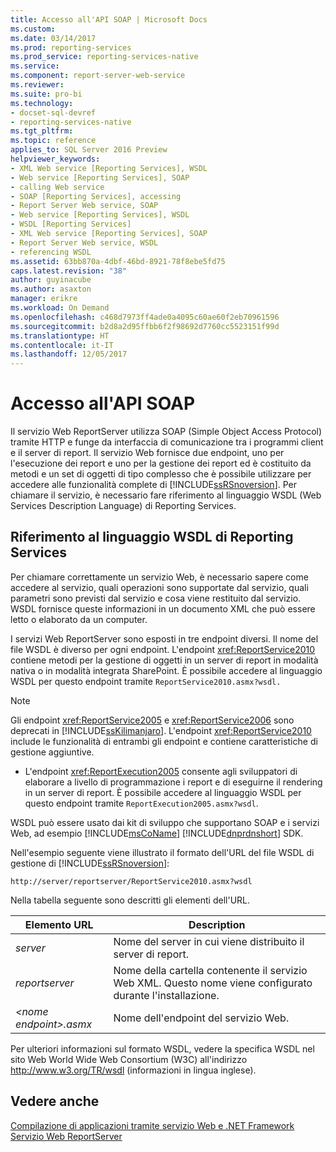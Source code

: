 ```yaml
---
title: Accesso all'API SOAP | Microsoft Docs
ms.custom: 
ms.date: 03/14/2017
ms.prod: reporting-services
ms.prod_service: reporting-services-native
ms.service: 
ms.component: report-server-web-service
ms.reviewer: 
ms.suite: pro-bi
ms.technology:
- docset-sql-devref
- reporting-services-native
ms.tgt_pltfrm: 
ms.topic: reference
applies_to: SQL Server 2016 Preview
helpviewer_keywords:
- XML Web service [Reporting Services], WSDL
- Web service [Reporting Services], SOAP
- calling Web service
- SOAP [Reporting Services], accessing
- Report Server Web service, SOAP
- Web service [Reporting Services], WSDL
- WSDL [Reporting Services]
- XML Web service [Reporting Services], SOAP
- Report Server Web service, WSDL
- referencing WSDL
ms.assetid: 63bb870a-4dbf-46bd-8921-78f8ebe5fd75
caps.latest.revision: "38"
author: guyinacube
ms.author: asaxton
manager: erikre
ms.workload: On Demand
ms.openlocfilehash: c468d7973ff4ade0a4095c60ae60f2eb70961596
ms.sourcegitcommit: b2d8a2d95ffbb6f2f98692d7760cc5523151f99d
ms.translationtype: HT
ms.contentlocale: it-IT
ms.lasthandoff: 12/05/2017
---
```

# <a name="accessing-the-soap-api"></a>Accesso all'API SOAP
  Il servizio Web ReportServer utilizza SOAP (Simple Object Access Protocol) tramite HTTP e funge da interfaccia di comunicazione tra i programmi client e il server di report. Il servizio Web fornisce due endpoint, uno per l'esecuzione dei report e uno per la gestione dei report ed è costituito da metodi e un set di oggetti di tipo complesso che è possibile utilizzare per accedere alle funzionalità complete di [!INCLUDE[ssRSnoversion](../../includes/ssrsnoversion-md.md)]. Per chiamare il servizio, è necessario fare riferimento al linguaggio WSDL (Web Services Description Language) di Reporting Services.  
  
## <a name="referencing-the-reporting-services-wsdl"></a>Riferimento al linguaggio WSDL di Reporting Services  
 Per chiamare correttamente un servizio Web, è necessario sapere come accedere al servizio, quali operazioni sono supportate dal servizio, quali parametri sono previsti dal servizio e cosa viene restituito dal servizio. WSDL fornisce queste informazioni in un documento XML che può essere letto o elaborato da un computer.  
  
 I servizi Web ReportServer sono esposti in tre endpoint diversi. Il nome del file WSDL è diverso per ogni endpoint. L'endpoint <xref:ReportService2010> contiene metodi per la gestione di oggetti in un server di report in modalità nativa o in modalità integrata SharePoint. È possibile accedere al linguaggio WSDL per questo endpoint tramite `ReportService2010.asmx?wsdl.`  
  
> [!NOTE]  
>  Gli endpoint <xref:ReportService2005> e <xref:ReportService2006> sono deprecati in [!INCLUDE[ssKilimanjaro](../../includes/sskilimanjaro-md.md)]. L'endpoint <xref:ReportService2010> include le funzionalità di entrambi gli endpoint e contiene caratteristiche di gestione aggiuntive.  
  
-   L'endpoint <xref:ReportExecution2005> consente agli sviluppatori di elaborare a livello di programmazione i report e di eseguirne il rendering in un server di report. È possibile accedere al linguaggio WSDL per questo endpoint tramite `ReportExecution2005.asmx?wsdl`.  
  
 WSDL può essere usato dai kit di sviluppo che supportano SOAP e i servizi Web, ad esempio [!INCLUDE[msCoName](../../includes/msconame-md.md)] [!INCLUDE[dnprdnshort](../../includes/dnprdnshort-md.md)] SDK.  
  
 Nell'esempio seguente viene illustrato il formato dell'URL del file WSDL di gestione di [!INCLUDE[ssRSnoversion](../../includes/ssrsnoversion-md.md)]:  
  
```  
http://server/reportserver/ReportService2010.asmx?wsdl  
```  
  
 Nella tabella seguente sono descritti gli elementi dell'URL.  
  
|Elemento URL|Description|  
|-----------------|-----------------|  
|*server*|Nome del server in cui viene distribuito il server di report.|  
|*reportserver*|Nome della cartella contenente il servizio Web XML. Questo nome viene configurato durante l'installazione.|  
|*\<nome endpoint>.asmx*|Nome dell'endpoint del servizio Web.|  
  
 Per ulteriori informazioni sul formato WSDL, vedere la specifica WSDL nel sito Web World Wide Web Consortium (W3C) all'indirizzo http://www.w3.org/TR/wsdl (informazioni in lingua inglese).  
  
## <a name="see-also"></a>Vedere anche  
 [Compilazione di applicazioni tramite servizio Web e .NET Framework](../../reporting-services/report-server-web-service/net-framework/building-applications-using-the-web-service-and-the-net-framework.md)   
 [Servizio Web ReportServer](../../reporting-services/report-server-web-service/report-server-web-service.md)  
  
  
